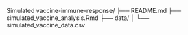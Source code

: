 Simulated vaccine-immune-response/
├── README.md
├── simulated_vaccine_analysis.Rmd
├── data/
│   └── simulated_vaccine_data.csv
